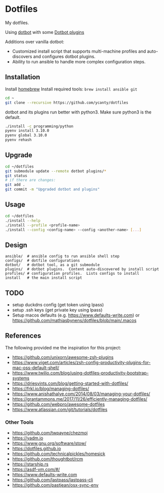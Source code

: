 # Dotfiles

My dotfiles.

Using [dotbot](https://github.com/anishathalye/dotbot) with some
[Dotbot plugins](https://github.com/anishathalye/dotbot/wiki/Plugins)

Additions over vanilla dotbot:

* Customized install script that supports multi-machine profiles and
  auto-discovers and configures dotbot plugins.
* Ability to run ansible to handle more complex configuration steps.

## Installation

Install [homebrew](https://brew.sh)
Install required tools: ```brew install ansible git```

```bash
cd ~
git clone --recursive https://github.com/ycanty/dotfiles
```

dotbot and its plugins run better with python3.  Make sure
python3 is the default.

```bash
./install -c programming/python
pyenv install 3.10.0
pyenv global 3.10.0
pyenv rehash
```

## Upgrade

```bash
cd ~/dotfiles
git submodule update --remote dotbot plugins/*
git status
# if there are changes:
git add .
git commit -m "Upgraded dotbot and plugins"
```

## Usage

```bash
cd ~/dotfiles
./install --help
./install --profile <profile-name>
./install --config <config-name> --config <another-name> [...]
```

## Design

```
ansible/  # ansible config to run ansible shell step
configs/  # dotfile configurations
dotbot/   # dotbot tool, as a git submodule
plugins/  # dotbot plugins.  Content auto-discovered by install script
profiles/ # configuration profiles.  Lists configs to install
install   # the main install script
```

## TODO

* setup duckdns config (get token using lpass)
* setup .ssh keys (get private key using lpass)
* Setup macos defaults (e.g. <https://www.defaults-write.com>)
  or <https://github.com/mathiasbynens/dotfiles/blob/main/.macos>

## References

The following provided me the inspiration for this project:

* <https://github.com/unixorn/awesome-zsh-plugins>
* <https://www.viget.com/articles/zsh-config-productivity-plugins-for-mac-oss-default-shell/>
* <https://www.twilio.com/blog/using-dotfiles-productivity-bootstrap-systems>
* <https://driesvints.com/blog/getting-started-with-dotfiles/>
* <https://frkl.io/blog/managing-dotfiles/>
* <https://www.anishathalye.com/2014/08/03/managing-your-dotfiles/>
* <https://grantammons.me/2017/11/26/efficiently-managing-dotfiles/>
* <https://github.com/webpro/awesome-dotfiles>
* <https://www.atlassian.com/git/tutorials/dotfiles>

### Other Tools

* <https://github.com/twpayne/chezmoi>
* <https://yadm.io>
* <https://www.gnu.org/software/stow/>
* <https://dotfiles.github.io>
* <https://github.com/technicalpickles/homesick>
* <https://github.com/thoughtbot/rcm>
* <https://starship.rs>
* <https://asdf-vm.com/#/>
* <https://www.defaults-write.com>
* <https://github.com/lastpass/lastpass-cli>
* <https://github.com/pastjean/osx-sync-env>
